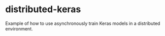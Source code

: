 # distributed-keras
Example of how to use asynchronously train Keras models in a distributed environment.
